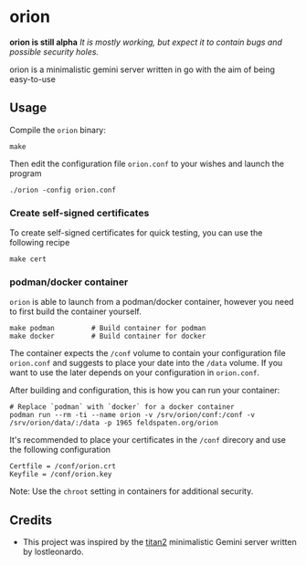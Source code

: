# orion

**orion is still alpha** *It is mostly working, but expect it to contain bugs and possible security holes.*

orion is a minimalistic gemini server written in go with the aim of being easy-to-use

## Usage

Compile the `orion` binary:

    make

Then edit the configuration file `orion.conf` to your wishes and launch the program

    ./orion -config orion.conf

### Create self-signed certificates

To create self-signed certificates for quick testing, you can use the following recipe

    make cert

### podman/docker container

`orion` is able to launch from a podman/docker container, however you need to first build the container yourself.

    make podman         # Build container for podman
    make docker         # Build container for docker

The container expects the `/conf` volume to contain your configuration file `orion.conf` and suggests to place your date into the `/data` volume. If you want to use the later depends on your configuration in `orion.conf`.

After building and configuration, this is how you can run your container:

    # Replace `podman` with `docker` for a docker container
    podman run --rm -ti --name orion -v /srv/orion/conf:/conf -v /srv/orion/data/:/data -p 1965 feldspaten.org/orion

It's recommended to place your certificates in the `/conf` direcory and use the following configuration

    Certfile = /conf/orion.crt
    Keyfile = /conf/orion.key

Note: Use the `chroot` setting in containers for additional security.

## Credits

* This project was inspired by the [titan2](https://gitlab.com/lostleonardo/titan2) minimalistic Gemini server written by lostleonardo.

